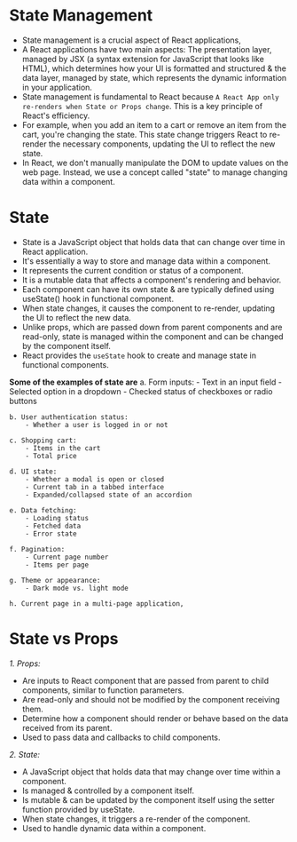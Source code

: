 # State Management
- State management is a crucial aspect of React applications,
- A React applications have two main aspects: The presentation layer, managed by JSX (a syntax extension for JavaScript that looks like HTML), which determines how your UI is formatted and structured & the data layer, managed by state, which represents the dynamic information in your application.
- State management is fundamental to React because `A React App only re-renders when State or Props change`. This is a key principle of React's efficiency.
- For example, when you add an item to a cart or remove an item from the cart, you're changing the state. This state change triggers React to re-render the necessary components, updating the UI to reflect the new state.
- In React, we don't manually manipulate the DOM to update values on the web page. Instead, we use a concept called "state" to manage changing data within a component.

# State
- State is a JavaScript object that holds data that can change over time in React application. 
- It's essentially a way to store and manage data within a component. 
- It represents the current condition or status of a component.
- It is a mutable data that affects a component's rendering and behavior.
- Each component can have its own state & are typically defined using useState() hook in functional component.
- When state changes, it causes the component to re-render, updating the UI to reflect the new data.
- Unlike props, which are passed down from parent components and are read-only, state is managed within the component and can be changed by the component itself.
- React provides the `useState` hook to create and manage state in functional components.

**Some of the examples of state are** 
    a. Form inputs:
        - Text in an input field
        - Selected option in a dropdown
        - Checked status of checkboxes or radio buttons
    
    b. User authentication status:
        - Whether a user is logged in or not

    c. Shopping cart:
        - Items in the cart
        - Total price

    d. UI state:
        - Whether a modal is open or closed
        - Current tab in a tabbed interface
        - Expanded/collapsed state of an accordion

    e. Data fetching:
        - Loading status
        - Fetched data
        - Error state

    f. Pagination:
        - Current page number
        - Items per page

    g. Theme or appearance:
        - Dark mode vs. light mode

    h. Current page in a multi-page application, 


# State vs Props
*1. Props:*
   - Are inputs to React component that are passed from parent to child components, similar to function parameters.
   - Are read-only and should not be modified by the component receiving them.
   - Determine how a component should render or behave based on the data received from its parent.
   - Used to pass data and callbacks to child components.

*2. State:*
   - A JavaScript object that holds data that may change over time within a component. 
   - Is managed & controlled by a component itself.
   - Is mutable & can be updated by the component itself using the setter function provided by useState.
   - When state changes, it triggers a re-render of the component.
   - Used to handle dynamic data within a component.
